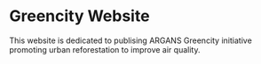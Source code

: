 # Greencity Website

This website is dedicated to publising ARGANS Greencity initiative promoting urban reforestation to improve air quality.

